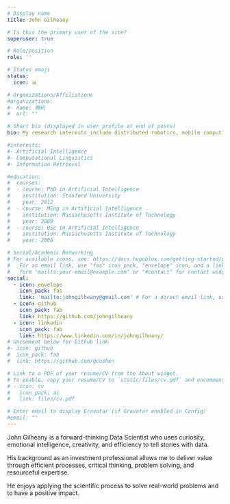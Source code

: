 ```yaml
---
# Display name
title: John Gilheany

# Is this the primary user of the site?
superuser: true

# Role/position
role: ''

# Status emoji
status:
  icon: 📊

# Organizations/Affiliations
#organizations:
#- name: 腾讯
#  url: ""

# Short bio (displayed in user profile at end of posts)
bio: My research interests include distributed robotics, mobile computing and programmable matter.

#interests:
#- Artificial Intelligence
#- Computational Linguistics
#- Information Retrieval

#education:
#  courses:
#  - course: PhD in Artificial Intelligence
#    institution: Stanford University
#    year: 2012
#  - course: MEng in Artificial Intelligence
#    institution: Massachusetts Institute of Technology
#    year: 2009
#  - course: BSc in Artificial Intelligence
#    institution: Massachusetts Institute of Technology
#    year: 2008

# Social/Academic Networking
# For available icons, see: https://docs.hugoblox.com/getting-started/page-builder/#icons
#   For an email link, use "fas" icon pack, "envelope" icon, and a link in the
#   form "mailto:your-email@example.com" or "#contact" for contact widget.
social:
  - icon: envelope
    icon_pack: fas
    link: 'mailto:johngilheany@gmail.com' # For a direct email link, use "mailto:test@example.org".
  - icon: github
    icon_pack: fab
    link: https://github.com/johngilheany
  - icon: linkedin
    icon_pack: fab
    link: https://www.linkedin.com/in/johngilheany/
# Uncomment below for Github link
#- icon: github
#  icon_pack: fab
#  link: https://github.com/gcushen

# Link to a PDF of your resume/CV from the About widget.
# To enable, copy your resume/CV to `static/files/cv.pdf` and uncomment the lines below.
# - icon: cv
#   icon_pack: ai
#   link: files/cv.pdf

# Enter email to display Gravatar (if Gravatar enabled in Config)
#email: ""
---
```


John Gilheany is a forward-thinking Data Scientist who uses curiosity, emotional intelligence, creativity, and efficiency to tell stories with data. 

His background as an investment professional allows me to deliver value through efficient processes, critical thinking, problem solving, and resourceful expertise. 

He enjoys applying the scientific process to solve real-world problems and to have a positive impact.

<!-- {{< icon name="download" pack="fas" >}} {{< staticref "uploads/resume.pdf" "newtab" >}}Download{{< /staticref >}} my resumé as a PDF. -->
